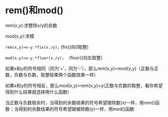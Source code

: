 # rem()和mod()

rem(x,y):求整除x/y的余数

mod(x,y):求模

 

`rem(x,y)=x-y.*fix(x./y);`  (fix()向0取整)

`mod(x,y)=x-y.*floor(x./y); （`floor()向左取整）

如果x和y的符号相同（同为‘+’，同为‘-’），那么rem(x,y)=mod(x,y)（正数与正数，负数与负数，取整结果两个函数效果一样）

如果x和y的符号相反，那么mod(x,y)=rem(x,y)+y(正数与负数的取整，看你希望得到什么结果就选择用什么函数)

当正数与负数取余时，当得到的余数结果的符号希望跟除数(x)一样，用rem()函数；当得到的余数结果的符号希望跟被除数(y)一样，用mod()函数